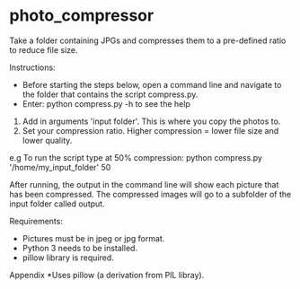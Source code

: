 # photo_compressor
Take a folder containing JPGs and compresses them to a pre-defined ratio to reduce file size.

Instructions:

* Before starting the steps below, open a command line and navigate to the folder that contains the script compress.py.
* Enter: python compress.py -h to see the help

1. Add in arguments 'input folder'. This is where you copy the photos to.
2. Set your compression ratio. Higher compression = lower file size and lower quality.

e.g To run the script type at 50% compression: python compress.py '/home/my_input_folder' 50

After running, the output in the command line will show each picture that has been compressed.
The compressed images will go to a subfolder of the input folder called output.

Requirements:
* Pictures must be in jpeg or jpg format.
* Python 3 needs to be installed.
* pillow library is required.

Appendix
*Uses pillow (a derivation from PIL libray).